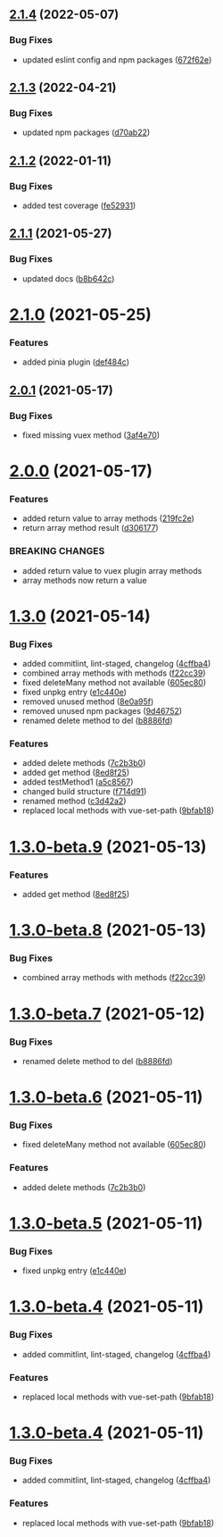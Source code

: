 ## [2.1.4](https://github.com/kouts/vue-path-store/compare/v2.1.3...v2.1.4) (2022-05-07)


### Bug Fixes

* updated eslint config and npm packages ([672f62e](https://github.com/kouts/vue-path-store/commit/672f62e61091fdb8a51279712d2c1d89558a6892))

## [2.1.3](https://github.com/kouts/vue-path-store/compare/v2.1.2...v2.1.3) (2022-04-21)


### Bug Fixes

* updated npm packages ([d70ab22](https://github.com/kouts/vue-path-store/commit/d70ab22e332113749a2b8b2f5aa1ec69bee5db4d))

## [2.1.2](https://github.com/kouts/vue-path-store/compare/v2.1.1...v2.1.2) (2022-01-11)


### Bug Fixes

* added test coverage ([fe52931](https://github.com/kouts/vue-path-store/commit/fe529311693f137505ed7b77d8095314ea4271fc))

## [2.1.1](https://github.com/kouts/vue-path-store/compare/v2.1.0...v2.1.1) (2021-05-27)


### Bug Fixes

* updated docs ([b8b642c](https://github.com/kouts/vue-path-store/commit/b8b642c3a45508484573f824f2f394ede1b3cfe4))

# [2.1.0](https://github.com/kouts/vue-path-store/compare/v2.0.1...v2.1.0) (2021-05-25)


### Features

* added pinia plugin ([def484c](https://github.com/kouts/vue-path-store/commit/def484c3facea9640727759660e79420ee2d20e1))

## [2.0.1](https://github.com/kouts/vue-path-store/compare/v2.0.0...v2.0.1) (2021-05-17)


### Bug Fixes

* fixed missing vuex method ([3af4e70](https://github.com/kouts/vue-path-store/commit/3af4e70e1dcdc94a9bbaae2697a4ff40e4a5958f))

# [2.0.0](https://github.com/kouts/vue-path-store/compare/v1.3.0...v2.0.0) (2021-05-17)


### Features

* added return value to array methods ([219fc2e](https://github.com/kouts/vue-path-store/commit/219fc2ec917f3a52805e49ddc011b02732d98b16))
* return array method result ([d306177](https://github.com/kouts/vue-path-store/commit/d3061773ff34a3cd102f73dfff3f633c80f40482))


### BREAKING CHANGES

* added return value to vuex plugin array methods
* array methods now return a value

# [1.3.0](https://github.com/kouts/vue-path-store/compare/v1.2.2...v1.3.0) (2021-05-14)


### Bug Fixes

* added commitlint, lint-staged, changelog ([4cffba4](https://github.com/kouts/vue-path-store/commit/4cffba4961913a038225861a670bd63b42b54792))
* combined array methods with methods ([f22cc39](https://github.com/kouts/vue-path-store/commit/f22cc39930351d4cf9c0b38c6bf4eb98353c86ee))
* fixed deleteMany method not available ([605ec80](https://github.com/kouts/vue-path-store/commit/605ec80a9bd52d2c78d75eefce89c1690b75fcd9))
* fixed unpkg entry ([e1c440e](https://github.com/kouts/vue-path-store/commit/e1c440e62fd46d469e33b5752753bfdb1130b6c1))
* removed unused method ([8e0a95f](https://github.com/kouts/vue-path-store/commit/8e0a95fab866882bc6ad0391c7082d17bb9ffe08))
* removed unused npm packages ([9d46752](https://github.com/kouts/vue-path-store/commit/9d4675218be2d30fc3213e9177f208b23bd78382))
* renamed delete method to del ([b8886fd](https://github.com/kouts/vue-path-store/commit/b8886fd02dff89d116f25a1554f531f501cc0811))


### Features

* added delete methods ([7c2b3b0](https://github.com/kouts/vue-path-store/commit/7c2b3b0f149459a675c2377bac0ebcb7cd7cc4ac))
* added get method ([8ed8f25](https://github.com/kouts/vue-path-store/commit/8ed8f251f751d29f1f35d37eb47028586690943b))
* added testMethod1 ([a5c8567](https://github.com/kouts/vue-path-store/commit/a5c8567e381551115ee38a2b8e9f415b6bb7b4c7))
* changed build structure ([f714d91](https://github.com/kouts/vue-path-store/commit/f714d9111813dc7fec7b0021a644b263356f919d))
* renamed method ([c3d42a2](https://github.com/kouts/vue-path-store/commit/c3d42a2219fb53b7b54ef391f22359001dd30b2e))
* replaced local methods with vue-set-path ([9bfab18](https://github.com/kouts/vue-path-store/commit/9bfab18c47e8e0b1bf3aed2660e3b72ce41a1d3e))

# [1.3.0-beta.9](https://github.com/kouts/vue-path-store/compare/v1.3.0-beta.8...v1.3.0-beta.9) (2021-05-13)


### Features

* added get method ([8ed8f25](https://github.com/kouts/vue-path-store/commit/8ed8f251f751d29f1f35d37eb47028586690943b))

# [1.3.0-beta.8](https://github.com/kouts/vue-path-store/compare/v1.3.0-beta.7...v1.3.0-beta.8) (2021-05-13)


### Bug Fixes

* combined array methods with methods ([f22cc39](https://github.com/kouts/vue-path-store/commit/f22cc39930351d4cf9c0b38c6bf4eb98353c86ee))

# [1.3.0-beta.7](https://github.com/kouts/vue-path-store/compare/v1.3.0-beta.6...v1.3.0-beta.7) (2021-05-12)


### Bug Fixes

* renamed delete method to del ([b8886fd](https://github.com/kouts/vue-path-store/commit/b8886fd02dff89d116f25a1554f531f501cc0811))

# [1.3.0-beta.6](https://github.com/kouts/vue-path-store/compare/v1.3.0-beta.5...v1.3.0-beta.6) (2021-05-11)


### Bug Fixes

* fixed deleteMany method not available ([605ec80](https://github.com/kouts/vue-path-store/commit/605ec80a9bd52d2c78d75eefce89c1690b75fcd9))


### Features

* added delete methods ([7c2b3b0](https://github.com/kouts/vue-path-store/commit/7c2b3b0f149459a675c2377bac0ebcb7cd7cc4ac))

# [1.3.0-beta.5](https://github.com/kouts/vue-path-store/compare/v1.3.0-beta.4...v1.3.0-beta.5) (2021-05-11)


### Bug Fixes

* fixed unpkg entry ([e1c440e](https://github.com/kouts/vue-path-store/commit/e1c440e62fd46d469e33b5752753bfdb1130b6c1))

# [1.3.0-beta.4](https://github.com/kouts/vue-path-store/compare/v1.3.0-beta.3...v1.3.0-beta.4) (2021-05-11)


### Bug Fixes

* added commitlint, lint-staged, changelog ([4cffba4](https://github.com/kouts/vue-path-store/commit/4cffba4961913a038225861a670bd63b42b54792))


### Features

* replaced local methods with vue-set-path ([9bfab18](https://github.com/kouts/vue-path-store/commit/9bfab18c47e8e0b1bf3aed2660e3b72ce41a1d3e))





# [1.3.0-beta.4](https://github.com/kouts/vue-path-store/compare/v1.3.0-beta.3...v1.3.0-beta.4) (2021-05-11)


### Bug Fixes

* added commitlint, lint-staged, changelog ([4cffba4](https://github.com/kouts/vue-path-store/commit/4cffba4961913a038225861a670bd63b42b54792))


### Features

* replaced local methods with vue-set-path ([9bfab18](https://github.com/kouts/vue-path-store/commit/9bfab18c47e8e0b1bf3aed2660e3b72ce41a1d3e))
